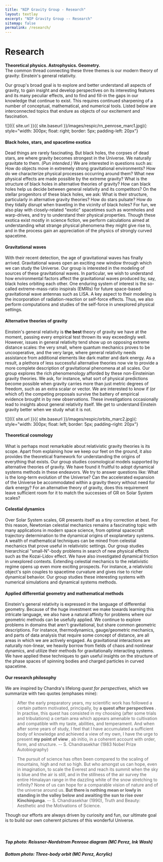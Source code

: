 ```yaml
---
title: "NIP Gravity Group - Research"
layout: textlay
excerpt: "NIP Gravity Group -- Research"
sitemap: false
permalink: /research/
---
```


# Research

<b> Theoretical physics. Astrophysics. Geometry.</b> <br> The common thread connecting these three themes is our modern theory of gravity: Einstein's general relativity.

Our group's broad goal is to explore and better understand all aspects of gravity, to gain insight and develop perspectives on its interesting features and its many peculiar effects, and to find and fill-in the gaps in our knowledge that continue to exist. This requires continued sharpening of a number of conceptual, mathematical, and numerical tools. Listed below are interconnected topics that endure as objects of our excitement and fascination. 

![]({{ site.url }}{{ site.baseurl }}/images/respic/rn_penrose_marc1.jpg){: style="width: 300px; float: right; border: 5px; padding-left: 20px"}

#### Black holes, stars, and spacetime exotica

Dead things are rarely fascinating. But black holes, the corpses of dead stars, are where gravity becomes strongest in the Universe. We naturally gravitate to them. <i> (Pun intended.) </i> We are interested in questions such as: How do objects move in extremely strong gravitational environments? How do we characterize physical processes occurring around them? What new physical effects are made possible by the extreme gravity? What is the structure of black holes in alternative theories of gravity? How can black holes help us decide between general relativity and its competitors? On the stellar progenitors of these black holes, we ask: What is their structure, particularly in alternative gravity theories? How do stars pulsate? How do they tidally disrupt when traveling in the vicinity of black holes? For fun, we also play with closely-related "exotic" spacetimes such as wormholes and warp-drives, and try to understand their physical properties. Though these exotica exist mostly in science fiction, we perform calculations aimed at understanding what strange physical phenomena they might give rise to, and in the process gain an appreciation of the physics of strongly curved spacetime.  

#### Gravitational waves

With their recent detection, the age of gravitational waves has finally arrived. Gravitational waves open an exciting new window through which we can study the Universe. Our group is interested in the modeling of sources of these gravitational waves. In particular, we wish to understand how environmental factors affect the gravitational waves produced by, say, black holes orbiting each other. One enduring system of interest is the so-called extreme-mass-ratio inspirals (EMRIs) for future space-based gravitational wave antennas such as LISA. A key aspect to their modeling is the incorporation of radiation-reaction or self-force effects. Thus, we also perform computations and studies of the self-force in unexplored physical settings. 

#### Alternative theories of gravity

Einstein's general relativity is <b> the best </b> theory of gravity we have at the moment, passing every empirical test thrown its way exceedingly well. However, issues in general relativity tend show up on opposing extreme distance scales: the very small, where quantum mechanics proves to be uncooperative, and the very large, where general relativity needs assistance from additional elements like dark matter and dark energy. As a result, a plethora of less successful alternative theories now vie to provide a more complete description of gravitational phenomena at all scales. Our group explores the rich phenomenology afforded by these non-Einsteinian gravity theories. We ask, for instance, what sort of physical predictions become possible when gravity carries more than just metric degrees of freedom, such as an extra scalar or vector. We are interested to know if (or which of) the competing proposals survive the battery of empirical evidence brought in by new observations. These investigations occasionally lead to insights about general relativity itself. We get to understand Einstein gravity better when we study what it is not. 

![]({{ site.url }}{{ site.baseurl }}/images/respic/orbits_marc2.jpg){: style="width: 300px; float: left; border: 5px; padding-right: 20px"}

#### Theoretical cosmology

What is perhaps most remarkable about relativistic gravity theories is its scope. Apart from explaining how we keep our feet on the ground, it also provides the theoretical framework for understanding the origins of everything that exists. Our group studies cosmological models supported by alternative theories of gravity. We have found it fruitful to adopt dynamical systems methods in these endeavors. We try to answer questions like: What is the long-term evolution of the Universe? Can the accelerated expansion of the Universe be accommodated within a gravity theory without need for dark energy? For an alternative theory of gravity, does this requirement leave sufficient room for it to match the successes of GR on Solar System scales? 

#### Celestial dynamics

Over Solar System scales, GR presents itself as a tiny correction at best. For this reason, Newtonian celestial mechanics remains a fascinating topic with many applications in modern space science, from optimal spacecraft trajectory determination to the dynamical origins of exoplanetary systems. A wealth of mathematical techniques can be mined from celestial mechanics that prove useful in relativistic settings. Our group studies hierarchical "small-N"-body problems in search of new physical effects such as the Kozai-Lidov effect. We have also investigated dynamical friction in unexplored contexts. Extending celestial mechanics to the relativistic regime opens up even more exciting prospects. For instance, a relativistic object's spin couples to spacetime curvature and gives rise to richer dynamical behavior. Our group studies these interesting systems with numerical simulations and dynamical systems methods. 

#### Applied differential geometry and mathematical methods

Einstein's general relativity is expressed in the language of differential geometry. Because of the huge investment we make towards learning this intricate language, we also have a natural affinity for problems where our geometric methods can be usefully applied. We continue to explore problems in domains that aren't gravitational, but share common geometric descriptions. For instance, thermodynamics, gauge/geometric mechanics, and parts of data analysis that require some concept of distance, are all areas in which we are actively engaged. As gravitational interactions are naturally non-linear, we heavily borrow from fields of chaos and nonlinear dynamics, and utilize their methods for gravitationally interacting systems. We have applied these techniques to gain useful insights on the structure of the phase spaces of spinning bodies and charged particles in curved spacetime.  

#### Our research philosophy

We are inspired by Chandra's lifelong _quest for perspectives_, which we summarize with two quotes (emphases mine):

> After the early preparatory years, my scientific work has followed a certain pattern motivated, principally, by <b> a quest after perspectives </b>. In practise, this quest has consisted in my choosing (after some trials and tribulations) a certain area which appears amenable to cultivation and compatible with my taste, abilities, and temperament. And when after some years of study, I feel that I have accumulated a sufficient body of knowledge and achieved a view of my own, I have the urge to present <b> my point of view </b>, ab initio, in a coherent account with order, form, and structure. -- S. Chandrasekhar (1983 Nobel Prize Autobiography)

> The pursuit of science has often been compared to the scaling of mountains, high and not so high. But who amongst us can hope, even in imagination, to scale the Everest and reach its summit when the sky is blue and the air is still, and in the stillness of the air survey the entire Himalayan range in the dazzling white of the snow stretching to infinity? None of us can hope for a comparable vision of nature and of the universe around us. <b> But there is nothing mean or lowly in standing in the valley below and awaiting the sun to rise over Kinchinjunga</b>. -- S. Chandrasekhar (1990), Truth and Beauty: Aesthetic and the Motivations of Science.

Though our efforts are always driven by curiosity and fun, our ultimate goal is to build our own coherent pictures of this wonderful Universe. 
<br>
<br>
<br>

##### _Top photo: Reissner-Nordstrom Penrose diagram (MC Perez, Ink Wash)_
##### _Bottom photo: Three-body orbit (MC Perez, Acrylic)_ 
